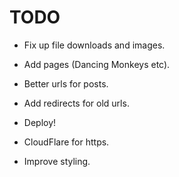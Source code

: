 # TODO

* Fix up file downloads and images.
* Add pages (Dancing Monkeys etc).
* Better urls for posts.
* Add redirects for old urls.

* Deploy!
* CloudFlare for https.

* Improve styling.

